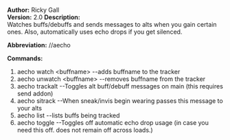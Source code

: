 **Author:** Ricky Gall  
**Version:** 2.0 
**Description:**  
Watches buffs/debuffs and sends messages to alts when you gain certain
ones. Also, automatically uses echo drops if you get silenced.

**Abbreviation:** //aecho

**Commands:**
 1. aecho watch &lt;buffname&gt; --adds buffname to the tracker
 2. aecho unwatch &lt;buffname&gt; --removes buffname from the tracker
 3. aecho trackalt --Toggles alt buff/debuff messages on main (this requires send addon)
 4. aecho sitrack --When sneak/invis begin wearing passes this message to your alts
 5. aecho list --lists buffs being tracked
 6. aecho toggle --Toggles off automatic echo drop usage (in case you need this off. does not remain off across loads.)
       